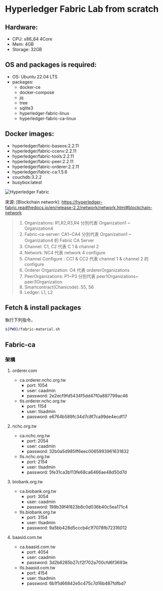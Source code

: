 # Hyperledger Fabric Lab from scratch
## Hardware:
- CPU: x86_64 4Core
- Mem: 4GB
- Storage: 32GB

## OS and packages is required:
- OS: Ubuntu 22.04 LTS
- packages:
  - docker-ce
  - docker-compose
  - jq
  - tree
  - sqlite3
  - hyperledger-fabric-linux
  - hyperledger-fabric-ca-linux

## Docker images:
- hyperledger/fabric-baseos:2.2.11
- hyperledger/fabric-ccenv:2.2.11
- hyperledger/fabric-tools:2.2.11
- hyperledger/fabric-peer:2.2.11
- hyperledger/fabric-orderer:2.2.11
- hyperledger/fabric-ca:1.5.6
- couchdb:3.2.2
- busybox:latest

![Hyperledger Fabric](../../fabric-lab/resources/images/fabric-bigpic.png)

來源: [Blockchain network]: https://hyperledger-fabric.readthedocs.io/en/release-2.2/network/network.html#blockchain-network

> 1. Organizations: R1,R2,R3,R4 分別代表 Organization1 ~ Organization4
> 2. Fabric-ca-server: CA1~CA4 分別代表 Organization1 ~ Organization4 的 Fabric CA Server
> 3. Channel: C1, C2 代表 C 1 & channel 2
> 4. Network: NC4 代表 network 4 configure
> 5. Channel Configure : CC1 & CC2 代表 channel 1 & channel 2 的 configure
> 6. Orderer Organization: O4 代表 ordererOrganizations
> 7. PeerOrganizations: P1~P3 分別代表 peer1Organizations~ peer3Organization
> 8. Smartcontract(Chanicode): S5, S6
> 9. Ledger: L1, L2

## Fetch & install packages
執行下列指令，
```bash
${PWD}/fabric-material.sh
```

## Fabric-ca

### 架構
1. orderer.com
   - ca.orderer.nchc.org.tw
     - port: 1054
     - user: caadmin
     - password: 2e2ecf9fd5434f5dd47f0a887799ac46
   - tls.orderer.nchc.org.tw
     - port: 1154
     - user: tlsadmin
     - password: e6764b589fc34d7c8f7ca99de4ecdf17

  
2. nchc.org.tw
   - ca.nchc.org.tw
     - port: 2054
     - user: caadmin
     - password: 32b0a5d985ff6eec0065993961631832
   - tls.nchc.org.tw
     - port: 2154
     - user: tlsadmin
     - password: 5fe31ca3b113fe68ca6466ae48d50d7d

3. biobank.org.tw
   - ca.biobank.org.tw
     - port: 3054
     - user: caadmin
     - password: 198b39f4f823b8c0d036b40c5ea171c4
   - tls.biobank.org.tw
     - port: 3154
     - user: tlsadmin
     - password: 9a5bb428d5cccb4c1f7078fb72316012

4. baasid.com.tw
   - ca.baasid.com.tw
     - port: 4054
     - user: caadmin
     - password: 3d2b6285b27cf2f702a700cfd6f3693e
   - tls.baasid.com.tw
     - port: 4154
     - user: tlsadmin
     - password: 6b1f1d66842e5c475c7d16b487fdfbd7

